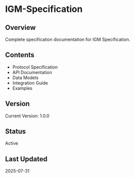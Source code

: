 # IGM-Specification

## Overview
Complete specification documentation for IGM Specification.

## Contents
- Protocol Specification
- API Documentation  
- Data Models
- Integration Guide
- Examples

## Version
Current Version: 1.0.0

## Status
Active

## Last Updated
2025-07-31
